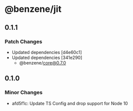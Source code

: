 # @benzene/jit

## 0.1.1

### Patch Changes

- Updated dependencies [d4e60c1]
- Updated dependencies [341e290]
  - @benzene/core@0.7.0

## 0.1.0

### Minor Changes

- afd5f1c: Update TS Config and drop support for Node 10
